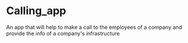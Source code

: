 # Calling_app
An app that will help to make a call to the employees of a company and provide the info of a company's infrastructure
